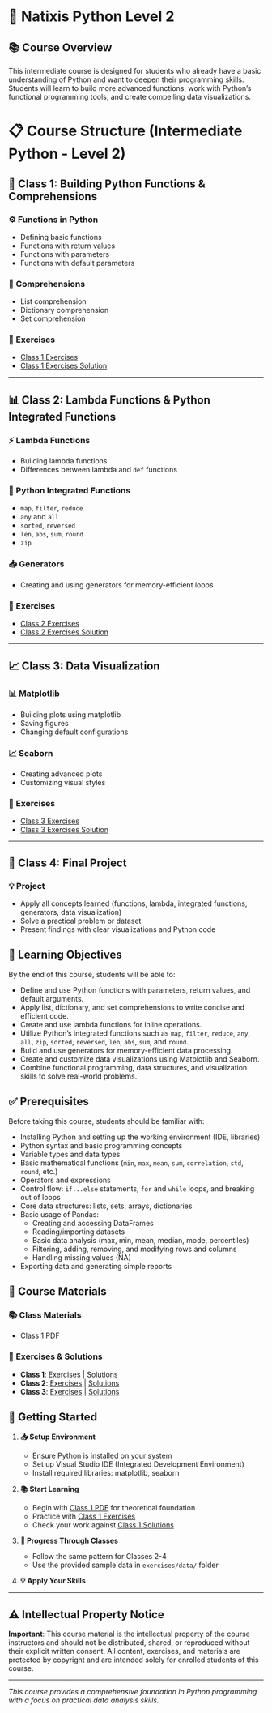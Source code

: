 # 🐍 Natixis Python Level 2

## 📚 Course Overview

This intermediate course is designed for students who already have a basic understanding of Python and want to deepen their programming skills. Students will learn to build more advanced functions, work with Python’s functional programming tools, and create compelling data visualizations. 

# 📋 Course Structure (Intermediate Python - Level 2)

## 🚀 Class 1: Building Python Functions & Comprehensions
### ⚙️ Functions in Python
- Defining basic functions
- Functions with return values
- Functions with parameters
- Functions with default parameters

### 🔄 Comprehensions
- List comprehension
- Dictionary comprehension
- Set comprehension

### 📝 Exercises
- [Class 1 Exercises](exercises/Class1_exercises.py)
- [Class 1 Exercises Solution](exercises/Class1_exercises_solution.py)

---

## 📊 Class 2: Lambda Functions & Python Integrated Functions
### ⚡ Lambda Functions
- Building lambda functions
- Differences between lambda and `def` functions

### 🔧 Python Integrated Functions
- `map`, `filter`, `reduce`
- `any` and `all`
- `sorted`, `reversed`
- `len`, `abs`, `sum`, `round`
- `zip`

### 📥 Generators
- Creating and using generators for memory-efficient loops

### 📝 Exercises
- [Class 2 Exercises](exercises/Class2_exercises.py)
- [Class 2 Exercises Solution](exercises/Class2_exercises_solution.py)

---

## 📈 Class 3: Data Visualization
### 📊 Matplotlib
- Building plots using matplotlib
- Saving figures
- Changing default configurations

### 📈 Seaborn
- Creating advanced plots
- Customizing visual styles

### 📝 Exercises
- [Class 3 Exercises](exercises/Class3_exercises.py)
- [Class 3 Exercises Solution](exercises/Class3_exercises_solution.py)

---

## 🚀 Class 4: Final Project
### 💡 Project
- Apply all concepts learned (functions, lambda, integrated functions, generators, data visualization)
- Solve a practical problem or dataset
- Present findings with clear visualizations and Python code


## 🎯 Learning Objectives

By the end of this course, students will be able to:
- Define and use Python functions with parameters, return values, and default arguments.
- Apply list, dictionary, and set comprehensions to write concise and efficient code.
- Create and use lambda functions for inline operations.
- Utilize Python’s integrated functions such as `map`, `filter`, `reduce`, `any`, `all`, `zip`, `sorted`, `reversed`, `len`, `abs`, `sum`, and `round`.
- Build and use generators for memory-efficient data processing.
- Create and customize data visualizations using Matplotlib and Seaborn.
- Combine functional programming, data structures, and visualization skills to solve real-world problems.

## ✅ Prerequisites

Before taking this course, students should be familiar with:

- Installing Python and setting up the working environment (IDE, libraries)
- Python syntax and basic programming concepts
- Variable types and data types
- Basic mathematical functions (`min`, `max`, `mean`, `sum`, `correlation`, `std`, `round`, etc.)
- Operators and expressions
- Control flow: `if...else` statements, `for` and `while` loops, and breaking out of loops
- Core data structures: lists, sets, arrays, dictionaries
- Basic usage of Pandas:
  - Creating and accessing DataFrames
  - Reading/importing datasets
  - Basic data analysis (max, min, mean, median, mode, percentiles)
  - Filtering, adding, removing, and modifying rows and columns
  - Handling missing values (NA)
- Exporting data and generating simple reports

## 📁 Course Materials

### 📚 Class Materials
- [Class 1 PDF](class_material/class-1.pdf)

### 📝 Exercises & Solutions
- **Class 1**: [Exercises](class_material/Class1_exercises.py) | [Solutions](class_material/Class1_exercises_solution.py)
- **Class 2**: [Exercises](exercises/Class2_exercises.py) | [Solutions](exercises/Class2_exercises_solution.py)
- **Class 3**: [Exercises](exercises/Class3_exercises.py) | [Solutions](exercises/Class3_exercises_solution.py)

## 🚀 Getting Started

1. **📥 Setup Environment**
   - Ensure Python is installed on your system
   - Set up Visual Studio IDE (Integrated Development Environment)
   - Install required libraries: matplotlib, seaborn

2. **📚 Start Learning**
   - Begin with [Class 1 PDF](class_material/class-1.pdf) for theoretical foundation
   - Practice with [Class 1 Exercises](class_material/Class1_exercises.py)
   - Check your work against [Class 1 Solutions](class_material/Class1_exercises_solution.py)

3. **🔄 Progress Through Classes**
   - Follow the same pattern for Classes 2-4
   - Use the provided sample data in `exercises/data/` folder

4. **💡 Apply Your Skills**

---

## ⚠️ Intellectual Property Notice

**Important**: This course material is the intellectual property of the course instructors and should not be distributed, shared, or reproduced without their explicit written consent. All content, exercises, and materials are protected by copyright and are intended solely for enrolled students of this course.

---

*This course provides a comprehensive foundation in Python programming with a focus on practical data analysis skills.*
